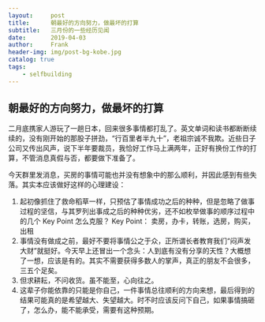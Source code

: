 ```yaml
---
layout:     post
title:      朝最好的方向努力，做最坏的打算
subtitle:   三月份的一些经历见闻
date:       2019-04-03
author:     Frank
header-img: img/post-bg-kobe.jpg
catalog: true
tags:
	- selfbuilding
---
```


## 朝最好的方向努力，做最坏的打算

二月底携家人游玩了一趟日本，回来很多事情都打乱了。英文单词和读书都断断续续的，没有刚开始的那股子拼劲，“行百里者半九十”，老祖宗诚不我欺。近些日子公司又传出风声，说下半年要裁员，我恰好工作马上满两年，正好有换份工作的打算，不管消息真假与否，都要做下准备了。

今天群里发消息，买房的事情可能也并没有想象中的那么顺利，并因此感到有些失落。其实本应该做好这样的心理建设：
1. 起初像抓住了救命稻草一样，只预估了事情成功之后的种种，但是忽略了做事过程的坚信，与其罗列出事成之后的种种优劣，还不如枚举做事的顺序过程中的几个 Key Point 怎么克服？
	Key Point： 卖房，办卡，转账，选房，购买，出租
2. 事情没有做成之前，最好不要将事情公之于众，正所谓长者教育我们“闷声发大财”就挺好。今天早上还冒出一个念头：人到底有没有分享的天性？大概想了一想，应该是有的。其实不需要获得多数人的掌声，真正的朋友不会很多，三五个足矣。
3. 但求耕耘，不问收货。虽不能至，心向往之。
4. 这辈子你能依靠的只能是你自己，一件事情总往顺利的方向来想，最后得到的结果可能真的是希望越大、失望越大。时不时应该反问下自己，如果事情搞砸了，怎么办，能不能承受，需要有这种预期。


